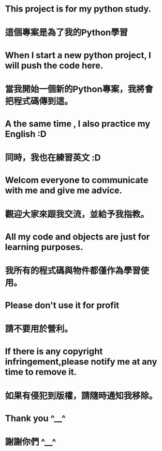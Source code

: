 # This project is for my python study.
# 這個專案是為了我的Python學習
# When I start a new python project, I will push the code here.
# 當我開始一個新的Python專案，我將會把程式碼傳到這。
# A the same time , I also practice my English :D
# 同時，我也在練習英文 :D
# Welcom everyone to communicate with me and give me advice.
# 觀迎大家來跟我交流，並給予我指教。
# All my code and objects are just for learning purposes.
# 我所有的程式碼與物件都僅作為學習使用。
# Please don't use it for profit
# 請不要用於營利。
# If there is any copyright infringement,please notify me at any time to remove it.
# 如果有侵犯到版權，請隨時通知我移除。
# Thank you ^__^
# 謝謝你們 ^__^
